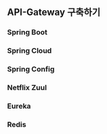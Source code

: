 ## API-Gateway 구축하기
### Spring Boot
### Spring Cloud
### Spring Config
### Netflix Zuul
### Eureka
### Redis